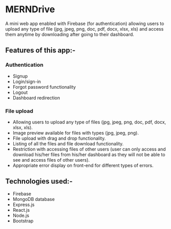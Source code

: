 # MERNDrive

A mini web app enabled with Firebase (for authentication) allowing users to upload any type of file (jpg, jpeg, png, doc, pdf, docx, xlsx, xls) and access them anytime by downloading after going to their dashboard.

## Features of this app:-

### Authentication
- Signup
- Login/sign-in
- Forgot password functionality
- Logout
- Dashboard redirection

### File upload

- Allowing users to upload any type of files (jpg, jpeg, png, doc, pdf, docx, xlsx, xls).
- Image preview available for files with types (jpg, jpeg, png).
- File upload with drag and drop functionality.
- Listing of all the files and file download functionality.
- Restriction with accessing files of other users (user can only access and download his/her files from his/her dashboard as they will not be able to see and access files of other users).
- Appropriate error display on front-end for different types of errors.

## Technologies used:-

- Firebase
- MongoDB database
- Express.js
- React.js
- Node.js
- Bootstrap



